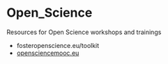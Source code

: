 # Open_Science
Resources for Open Science workshops and trainings

- fosteropenscience.eu/toolkit 
- [opensciencemooc.eu](https://opensciencemooc.eu/)
